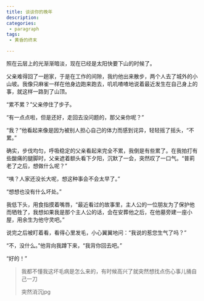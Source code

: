 ```yaml
---
title: 谈谈你的晚年
description:
categories:
 - paragraph
tags:
 - 黄昏的终末

---
```


照在云层上的光渐渐暗淡，现在已经是太阳快要下山的时候了。

<!-- more -->

父亲难得回了一趟家，于是在工作的间隙，我约他出来散步，两个人去了城外的小山坡。我像只麻雀一样在他身边跑来跑去，叽叽喳喳地说着最近发生在自己身上的事，就这样一路到了山顶。

“累不累？”父亲停住了步子。

“有一点点啦，但是还好，走回去没问题的，那父亲你呢？”

“我？”他看起来像是因为被别人担心自己的体力而感到诧异，轻轻摇了摇头，“不累。”

确实，步伐均匀，呼吸稳定的父亲看起来完全不累，我倒是有些累了。在我拍打有些酸痛的腿脚时，父亲遮着额头看下夕阳，沉默了一会，突然叹了一口气。“普莉老了之后，想做什么呢？”

“咦？人家还没长大呢，想这种事会不会太早了。”

“想想也没有什么坏处。”

我低下头，用食指摸着嘴唇，“最近看过的故事里，主人公的一位朋友为了保护他而牺牲了，我想如果我是那个主人公的话，会在安葬他之后，在他墓旁建一座小屋，用余生为他守灵吧。”

说完之后被盯着看，看得心里发毛，小心翼翼地问：“我说的惹您生气了吗？”

“不，没什么。”他背向我蹲下来，“我背你回去吧。”

“好的！”

> 我都不懂我这坏毛病是怎么来的，有时候高兴了就突然想找点伤心事儿捅自己一刀
>
> 突然消沉jpg